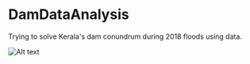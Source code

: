 # DamDataAnalysis
Trying to solve Kerala's dam conundrum during 2018 floods using data.

![Alt text](https://www.dropbox.com/s/s5y334x3ulg0i8m/IDUKKI.png?dl=0)

